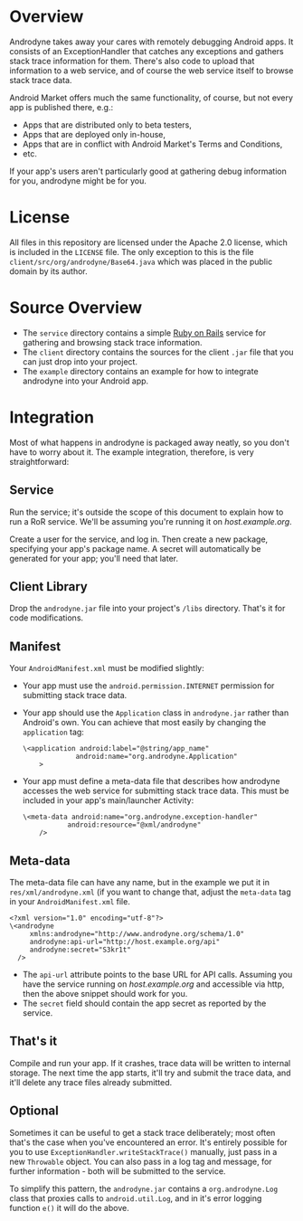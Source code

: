 # Overview #

Androdyne takes away your cares with remotely debugging Android apps. It
consists of an ExceptionHandler that catches any exceptions and gathers stack
trace information for them. There's also code to upload that information to a
web service, and of course the web service itself to browse stack trace data.

Android Market offers much the same functionality, of course, but not every app
is published there, e.g.:

- Apps that are distributed only to beta testers,
- Apps that are deployed only in-house,
- Apps that are in conflict with Android Market's Terms and Conditions,
- etc.

If your app's users aren't particularly good at gathering debug information for
you, androdyne might be for you.

# License #

All files in this repository are licensed under the Apache 2.0 license, which
is included in the `LICENSE` file. The only exception to this is the file
`client/src/org/androdyne/Base64.java` which was placed in the public domain by
its author.

# Source Overview #

- The `service` directory contains a simple [Ruby on Rails](http://www.rubyonrails.org)
  service for gathering and browsing stack trace information.
- The `client` directory contains the sources for the client `.jar` file that you
  can just drop into your project.
- The `example` directory contains an example for how to integrate androdyne into
  your Android app.

# Integration #

Most of what happens in androdyne is packaged away neatly, so you don't have to
worry about it. The example integration, therefore, is very straightforward:

## Service ##

Run the service; it's outside the scope of this document to explain how to run
a RoR service. We'll be assuming you're running it on _host.example.org_.

Create a user for the service, and log in. Then create a new package, specifying
your app's package name. A secret will automatically be generated for your app;
you'll need that later.

## Client Library ##

Drop the `androdyne.jar` file into your project's `/libs` directory. That's it
for code modifications.

## Manifest ##

Your `AndroidManifest.xml` must be modified slightly:

- Your app must use the `android.permission.INTERNET` permission for submitting
  stack trace data.
- Your app should use the `Application` class in `androdyne.jar` rather than
  Android's own. You can achieve that most easily by changing the `application`
  tag:

      \<application android:label="@string/app_name"
                   android:name="org.androdyne.Application"
          >

- Your app must define a meta-data file that describes how androdyne accesses
  the web service for submitting stack trace data. This must be included in
  your app's main/launcher Activity:

      \<meta-data android:name="org.androdyne.exception-handler"
                 android:resource="@xml/androdyne"
          />

## Meta-data ##

The meta-data file can have any name, but in the example we put it in
`res/xml/androdyne.xml` (if you want to change that, adjust the `meta-data`
tag in your `AndroidManifest.xml` file.

    <?xml version="1.0" encoding="utf-8"?>
    \<androdyne
         xmlns:androdyne="http://www.androdyne.org/schema/1.0"
         androdyne:api-url="http://host.example.org/api"
         androdyne:secret="S3kr1t"
      />

- The `api-url` attribute points to the base URL for API calls. Assuming you
  have the service running on _host.example.org_ and accessible via http, then
  the above snippet should work for you.
- The `secret` field should contain the app secret as reported by the service.

## That's it ##

Compile and run your app. If it crashes, trace data will be written to internal
storage. The next time the app starts, it'll try and submit the trace data, and
it'll delete any trace files already submitted.

## Optional ##

Sometimes it can be useful to get a stack trace deliberately; most often that's
the case when you've encountered an error. It's entirely possible for you to
use `ExceptionHandler.writeStackTrace()` manually, just pass in a new
`Throwable` object. You can also pass in a log tag and message, for further
information - both will be submitted to the service.

To simplify this pattern, the `androdyne.jar` contains a `org.androdyne.Log`
class that proxies calls to `android.util.Log`, and in it's error logging
function `e()` it will do the above.
